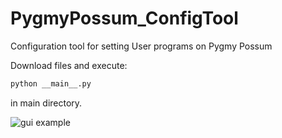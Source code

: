 # PygmyPossum_ConfigTool
Configuration tool for setting User programs on Pygmy Possum

Download files and execute:

```python
python __main__.py
```

in main directory.

![gui example](https://github.com/Banskiabytes/PygmyPossum_ConfigClient/gui.png "gui example")
